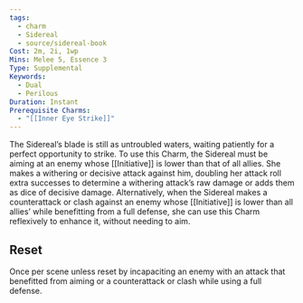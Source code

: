 ```yaml
---
tags:
  - charm
  - Sidereal
  - source/sidereal-book
Cost: 2m, 2i, 1wp
Mins: Melee 5, Essence 3
Type: Supplemental
Keywords:
  - Dual
  - Perilous
Duration: Instant
Prerequisite Charms:
  - "[[Inner Eye Strike]]"
---
```

The Sidereal’s blade is still as untroubled waters, waiting patiently for a perfect opportunity to strike. To use this Charm, the Sidereal must be aiming at an enemy whose [[Initiative]] is lower than that of all allies. She makes a withering or decisive attack against him, doubling her attack roll extra successes to determine a withering attack’s raw damage or adds them as dice of decisive damage. Alternatively, when the Sidereal makes a counterattack or clash against an enemy whose [[Initiative]] is lower than all allies’ while benefitting from a full defense, she can use this Charm reflexively to enhance it, without needing to aim. 
## Reset
Once per scene unless reset by incapaciting an enemy with an attack that benefitted from aiming or a counterattack or clash while using a full defense.